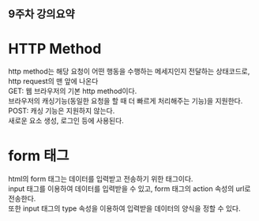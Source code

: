 ## 9주차 강의요약
# HTTP Method
http method는 해당 요청이 어떤 행동을 수행하는 메세지인지 전달하는 상태코드로, http request의 맨 앞에 나온다   
GET: 웹 브라우저의 기본 http method이다.      
브라우저의 캐싱기능(동일한 요청을 할 때 더 빠르게 처리해주는 기능)을 지원한다.   
POST: 캐싱 기능은 지원하지 않는다.   
새로운 요소 생성, 로그인 등에 사용된다.   

# form 태그
html의 form 태그는 데이터를 입력받고 전송하기 위한 태그이다.   
input 태그를 이용하여 데이터를 입력받을 수 있고, form 태그의 action 속성의 url로 전송한다.   
또한 input 태그의 type 속성을 이용하여 입력받을 데이터의 양식을 정할 수 있다.   

